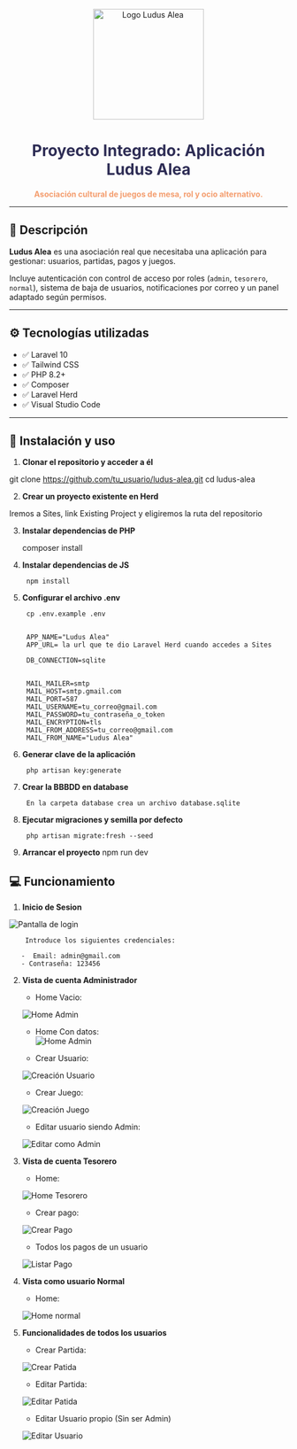 <p align="center">
  <img src="public/logo.png" width="200" alt="Logo Ludus Alea">
</p>

<h1 align="center" style="color:#2e2d55">Proyecto Integrado: Aplicación Ludus Alea</h1>

<p align="center">
  <strong style="color:#f49d6e">Asociación cultural de juegos de mesa, rol y ocio alternativo.</strong>
</p>

---

## 🎯 Descripción

**Ludus Alea** es una asociación real que necesitaba una aplicación para gestionar: usuarios, partidas, pagos y juegos.

Incluye autenticación con control de acceso por roles (`admin`, `tesorero`, `normal`), sistema de baja de usuarios, notificaciones por correo y un panel adaptado según permisos.

---

## ⚙️ Tecnologías utilizadas

- ✅ Laravel 10
- ✅ Tailwind CSS
- ✅ PHP 8.2+
- ✅ Composer
- ✅ Laravel Herd 
- ✅ Visual Studio Code

---

## 🚀 Instalación y uso

1. **Clonar el repositorio y acceder a él**


git clone https://github.com/tu_usuario/ludus-alea.git
cd ludus-alea

2. **Crear un proyecto existente en Herd**
 
 Iremos a Sites, link Existing Project y eligiremos la ruta del repositorio

3. **Instalar dependencias de PHP**

    composer install

4. **Instalar dependencias de JS**

        npm install


5. **Configurar el archivo .env**
        
        cp .env.example .env 


        APP_NAME="Ludus Alea"
        APP_URL= la url que te dio Laravel Herd cuando accedes a Sites

        DB_CONNECTION=sqlite
       

        MAIL_MAILER=smtp
        MAIL_HOST=smtp.gmail.com
        MAIL_PORT=587
        MAIL_USERNAME=tu_correo@gmail.com
        MAIL_PASSWORD=tu_contraseña_o_token
        MAIL_ENCRYPTION=tls
        MAIL_FROM_ADDRESS=tu_correo@gmail.com
        MAIL_FROM_NAME="Ludus Alea"

6. **Generar clave de la aplicación**


        php artisan key:generate

7. **Crear la BBBDD en database**   

        En la carpeta database crea un archivo database.sqlite

5. **Ejecutar migraciones y semilla por defecto**


        php artisan migrate:fresh --seed 

6. **Arrancar el proyecto**
        npm run dev


  ##  💻 Funcionamiento      

  1. **Inicio de  Sesion**

![Pantalla de login](readme-img/login.png)
        
        Introduce los siguientes credenciales:
       
       -  Email: admin@gmail.com
       - Contraseña: 123456 
    
2. **Vista de cuenta  Administrador**

    -  Home Vacio:

    ![Home Admin](readme-img/adminVacio.png)

    - Home Con datos:  
    ![Home Admin](readme-img/adminDatos.png)

    - Crear Usuario:

    ![Creación Usuario](readme-img/crearUsuario.png)

    - Crear Juego:

    ![Creación Juego](readme-img/crearJuego.png)

    - Editar usuario siendo Admin:

    ![Editar como Admin](readme-img/editarUsuarioAdmin.png)

3. **Vista de cuenta  Tesorero**

    - Home: 

    ![Home Tesorero](readme-img/menuTesorero.png)

    - Crear pago:

    ![Crear Pago](readme-img/crearPago.png)

    - Todos los pagos de un usuario 

    ![Listar Pago](readme-img/pagosxcliente.png)

4. **Vista como usuario Normal**

    - Home: 

    ![Home normal](readme-img/menuNormal.png)

5. **Funcionalidades de todos los usuarios**

    - Crear Partida:

    ![Crear Patida](readme-img/CrearPartida.png)

    - Editar Partida:
    
    ![Editar Patida](readme-img/editarPartida.png)

    - Editar Usuario propio (Sin ser Admin)
    
    ![Editar Usuario](readme-img/editarUsuarioNormal.png)





